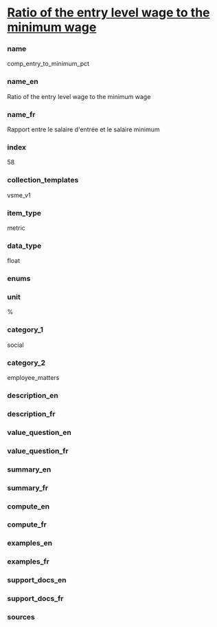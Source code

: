 
# [Ratio of the entry level wage to the minimum wage](#comp_entry_to_minimum_pct)

### name

comp_entry_to_minimum_pct

### name_en

Ratio of the entry level wage to the minimum wage

### name_fr

Rapport entre le salaire d'entrée et le salaire minimum

### index

58

### collection_templates

vsme_v1

### item_type

metric

### data_type

float

### enums



### unit

%

### category_1

social

### category_2

employee_matters

### description_en



### description_fr



### value_question_en



### value_question_fr



### summary_en



### summary_fr



### compute_en



### compute_fr



### examples_en



### examples_fr



### support_docs_en



### support_docs_fr



### sources
